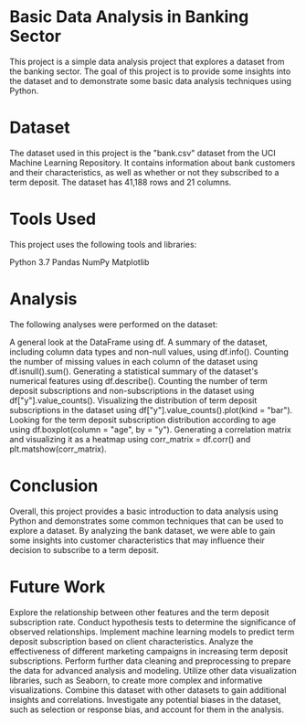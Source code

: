 # Basic Data Analysis in Banking Sector
This project is a simple data analysis project that explores a dataset from the banking sector. The goal of this project is to provide some insights into the dataset and to demonstrate some basic data analysis techniques using Python.

# Dataset
The dataset used in this project is the "bank.csv" dataset from the UCI Machine Learning Repository. It contains information about bank customers and their characteristics, as well as whether or not they subscribed to a term deposit. The dataset has 41,188 rows and 21 columns.

# Tools Used
This project uses the following tools and libraries:

Python 3.7
Pandas
NumPy
Matplotlib

# Analysis
The following analyses were performed on the dataset:

A general look at the DataFrame using df.
A summary of the dataset, including column data types and non-null values, using df.info().
Counting the number of missing values in each column of the dataset using df.isnull().sum().
Generating a statistical summary of the dataset's numerical features using df.describe().
Counting the number of term deposit subscriptions and non-subscriptions in the dataset using df["y"].value_counts().
Visualizing the distribution of term deposit subscriptions in the dataset using df["y"].value_counts().plot(kind = "bar").
Looking for the term deposit subscription distribution according to age using df.boxplot(column = "age", by = "y").
Generating a correlation matrix and visualizing it as a heatmap using corr_matrix = df.corr() and plt.matshow(corr_matrix).

# Conclusion
Overall, this project provides a basic introduction to data analysis using Python and demonstrates some common techniques that can be used to explore a dataset. By analyzing the bank dataset, we were able to gain some insights into customer characteristics that may influence their decision to subscribe to a term deposit.

# Future Work
Explore the relationship between other features and the term deposit subscription rate.
Conduct hypothesis tests to determine the significance of observed relationships.
Implement machine learning models to predict term deposit subscription based on client characteristics.
Analyze the effectiveness of different marketing campaigns in increasing term deposit subscriptions.
Perform further data cleaning and preprocessing to prepare the data for advanced analysis and modeling.
Utilize other data visualization libraries, such as Seaborn, to create more complex and informative visualizations.
Combine this dataset with other datasets to gain additional insights and correlations.
Investigate any potential biases in the dataset, such as selection or response bias, and account for them in the analysis.
